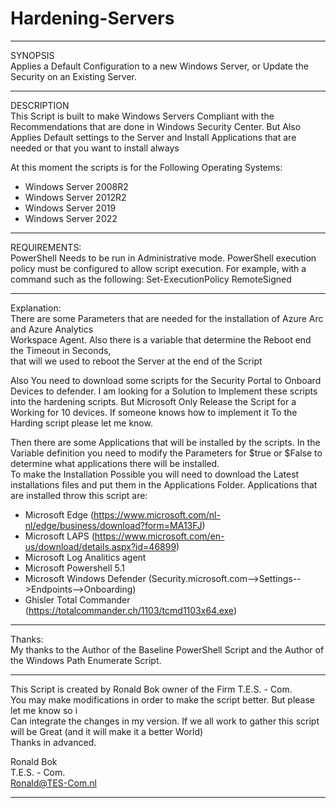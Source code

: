 # Hardening-Servers
***********************************************************
SYNOPSIS                                                
Applies a Default Configuration to a new Windows Server, or Update the Security on an Existing Server.           
***********************************************************
DESCRIPTION                                             
This Script is built to make Windows Servers Compliant with the Recommendations that are done in Windows Security Center.
But Also Applies Default settings to the Server and Install Applications that are needed or that you want to install always

At this moment the scripts is for the Following Operating Systems:
-	Windows Server 2008R2
-	Windows Server 2012R2
-	Windows Server 2019
-	Windows Server 2022
***********************************************************
REQUIREMENTS:                                           
PowerShell Needs to be run in Administrative mode.
PowerShell execution policy must be configured to allow script execution.
For example, with a command such as the following: Set-ExecutionPolicy RemoteSigned        
***********************************************************
Explanation:                                            
There are some Parameters that are needed for the installation of Azure Arc and Azure Analytics           
Workspace Agent. Also there is a variable that determine the Reboot end the Timeout in Seconds,                  
that will we used to reboot the Server at the end of the Script                                                  
                                                        
Also You need to download some scripts for the Security Portal to Onboard Devices to defender.
I am looking for a Solution to Implement these scripts into the hardening scripts. But Microsoft
Only Release the Script for a Working for 10 devices. If someone knows how to implement it
To the Harding script please let me know.

Then there are some Applications that will be installed by the scripts. In the Variable 
definition you need to modify the Parameters for $true or $False to determine what applications there will be installed.                   
To make the Installation Possible you will need to download the Latest installations files and put them in the Applications Folder.
Applications that are installed throw this script are:
   - Microsoft Edge (https://www.microsoft.com/nl-nl/edge/business/download?form=MA13FJ)
   - Microsoft LAPS (https://www.microsoft.com/en-us/download/details.aspx?id=46899)
   - Microsoft Log Analitics agent 
   - Microsoft Powershell 5.1
   - Microsoft Windows Defender (Security.microsoft.com-->Settings-->Endpoints-->Onboarding)
   - Ghisler Total Commander (https://totalcommander.ch/1103/tcmd1103x64.exe)
                                                         
****************************************************************
Thanks:                                                 
My thanks to the Author of the Baseline PowerShell Script and the Author of the Windows Path Enumerate Script.
****************************************************************
This Script is created by Ronald Bok owner of the Firm T.E.S. - Com.                                          
You may make modifications in order to make the script better. But please let me know so i                     
Can integrate the changes in my version. If we all work to gather this script will be Great
(and it will make it a better World)                            
Thanks in advanced.                                     
                                                        
Ronald Bok                                              
T.E.S. - Com.                                           
Ronald@TES-Com.nl                                       
***********************************************************
